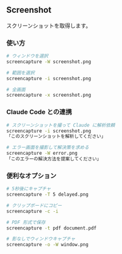 ## Screenshot

スクリーンショットを取得します。

### 使い方

```bash
# ウィンドウを選択
screencapture -W screenshot.png

# 範囲を選択
screencapture -i screenshot.png

# 全画面
screencapture -x screenshot.png
```

### Claude Code との連携

```bash
# スクリーンショットを撮って Claude に解析依頼
screencapture -i screenshot.png
「このスクリーンショットを解析してください」

# エラー画面を撮影して解決策を求める
screencapture -W error.png
「このエラーの解決方法を提案してください」
```

### 便利なオプション

```bash
# 5秒後にキャプチャ
screencapture -T 5 delayed.png

# クリップボードにコピー
screencapture -c -i

# PDF 形式で保存
screencapture -t pdf document.pdf

# 影なしでウィンドウキャプチャ
screencapture -o -W window.png
```